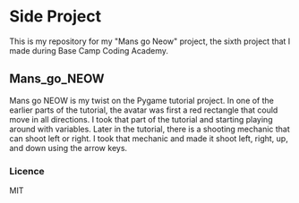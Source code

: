 # Side Project
This is my repository for my "Mans go Neow" project, 
the sixth project that I made during Base Camp Coding Academy.

## Mans_go_NEOW
Mans go NEOW is my twist on the Pygame tutorial project.
In one of the earlier parts of the tutorial, the avatar was first a red rectangle that could move in all directions.
I took that part of the tutorial and starting playing around with variables.
Later in the tutorial, there is a shooting mechanic that can shoot left or right.
I took that mechanic and made it shoot left, right, up, and down using the arrow keys.

### Licence
MIT

